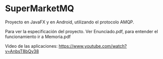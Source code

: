 # SuperMarketMQ
Proyecto en JavaFX y en Android, utilizando el protocolo AMQP. 

Para ver la especificación del proyecto. Ver Enunciado.pdf, para entender el funcionamiento ir a Memoria.pdf

Video de las aplicaciones: https://www.youtube.com/watch?v=AnbsT8bQy38
